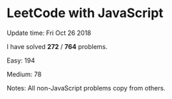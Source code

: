 # LeetCode with JavaScript

Update time: Fri Oct 26 2018

I have solved **272** / **764** problems.

Easy: 194

Medium: 78

Notes: All non-JavaScript problems copy from others.